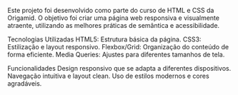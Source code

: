 Este projeto foi desenvolvido como parte do curso de HTML e CSS da Origamid. O objetivo foi criar uma página web responsiva e visualmente atraente, utilizando as melhores práticas de semântica e acessibilidade.

Tecnologias Utilizadas
HTML5: Estrutura básica da página.
CSS3: Estilização e layout responsivo.
Flexbox/Grid: Organização do conteúdo de forma eficiente.
Media Queries: Ajustes para diferentes tamanhos de tela.

Funcionalidades
Design responsivo que se adapta a diferentes dispositivos.
Navegação intuitiva e layout clean.
Uso de estilos modernos e cores agradáveis.
